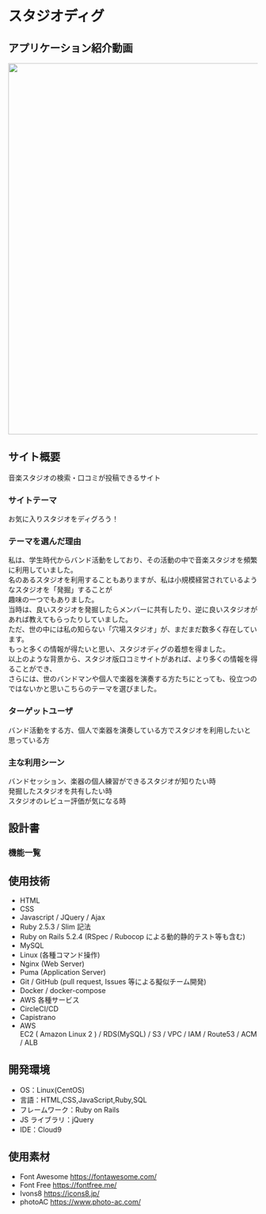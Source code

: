 # スタジオディグ

## アプリケーション紹介動画

<img src="/images/readme.PNG" width="750"/>

## サイト概要

音楽スタジオの検索・口コミが投稿できるサイト

### サイトテーマ

お気に入りスタジオをディグろう！

### テーマを選んだ理由

私は、学生時代からバンド活動をしており、その活動の中で音楽スタジオを頻繁に利用していました。<br>
名のあるスタジオを利用することもありますが、私は小規模経営されているようなスタジオを「発掘」することが<br>趣味の一つでもありました。<br>
当時は、良いスタジオを発掘したらメンバーに共有したり、逆に良いスタジオがあれば教えてもらったりしていました。<br>
ただ、世の中には私の知らない「穴場スタジオ」が、まだまだ数多く存在しています。<br>
もっと多くの情報が得たいと思い、スタジオディグの着想を得ました。<br>
以上のような背景から、スタジオ版口コミサイトがあれば、より多くの情報を得ることができ、<br>
さらには、世のバンドマンや個人で楽器を演奏する方たちにとっても、役立つのではないかと思いこちらのテーマを選びました。<br>

### ターゲットユーザ

バンド活動をする方、個人で楽器を演奏している方でスタジオを利用したいと思っている方

### 主な利用シーン

バンドセッション、楽器の個人練習ができるスタジオが知りたい時<br>
発掘したスタジオを共有したい時<br>
スタジオのレビュー評価が気になる時

## 設計書

### 機能一覧

## 使用技術

- HTML
- CSS
- Javascript / JQuery / Ajax
- Ruby 2.5.3 / Slim 記法
- Ruby on Rails 5.2.4 (RSpec / Rubocop による動的静的テスト等も含む)
- MySQL
- Linux (各種コマンド操作)
- Nginx (Web Server)
- Puma (Application Server)
- Git / GitHub (pull request, Issues 等による擬似チーム開発)
- Docker / docker-compose
- AWS 各種サービス
- CircleCI/CD
- Capistrano
- AWS
  <br> EC2 ( Amazon Linux 2 ) / RDS(MySQL) / S3 / VPC / IAM / Route53 / ACM / ALB

## 開発環境

- OS：Linux(CentOS)
- 言語：HTML,CSS,JavaScript,Ruby,SQL
- フレームワーク：Ruby on Rails
- JS ライブラリ：jQuery
- IDE：Cloud9

## 使用素材

- Font Awesome https://fontawesome.com/
- Font Free https://fontfree.me/
- Ivons8 https://icons8.jp/
- photoAC https://www.photo-ac.com/
